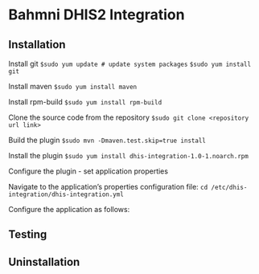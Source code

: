 # Bahmni DHIS2 Integration

## Installation
Install git
`$sudo yum update # update system packages`
`$sudo yum install git`

Install maven 
`$sudo yum install maven`

Install rpm-build
`$sudo yum install rpm-build`

Clone the source code from the repository
`$sudo git clone <repository url link>`

Build the plugin
`$sudo mvn -Dmaven.test.skip=true install`

Install the plugin
`$sudo yum install dhis-integration-1.0-1.noarch.rpm`

Configure the plugin - set application properties

Navigate to the application’s properties configuration file:
`cd /etc/dhis-integration/dhis-integration.yml`

Configure the application as follows:



## Testing

## Uninstallation